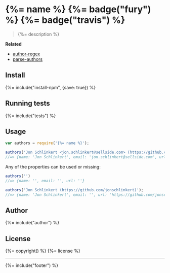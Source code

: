 # {%= name %} {%= badge("fury") %} {%= badge("travis") %}

> {%= description %}

**Related**

 - [author-regex](https://github.com/jonschlinkert/author-regex)
 - [parse-authors](https://github.com/jonschlinkert/parse-authors)

## Install

{%= include("install-npm", {save: true}) %}

## Running tests
{%= include("tests") %}

## Usage

```js
var authors = require('{%= name %}');

authors('Jon Schlinkert <jon.schlinkert@sellside.com> (https://github.com/jonschlinkert)');
//=> {name: 'Jon Schlinkert', email: 'jon.schlinkert@sellside.com', url: 'https://github.com/jonschlinkert'}
```

Any of the properties can be used or missing:

```js
authors('')
//=> {name: '', email: '', url: ''}

authors('Jon Schlinkert (https://github.com/jonschlinkert)');
//=> {name: 'Jon Schlinkert', email: '', url: 'https://github.com/jonschlinkert'}
```

## Author
{%= include("author") %}

## License
{%= copyright() %}
{%= license %}

***

{%= include("footer") %}
